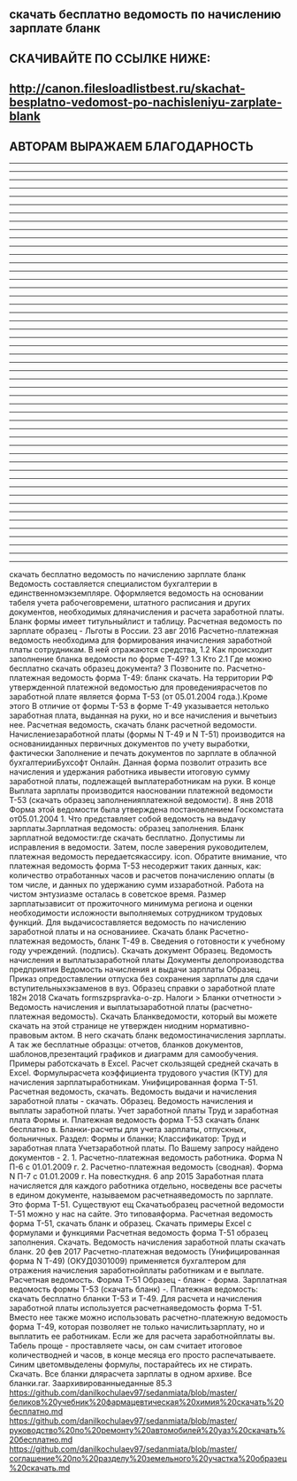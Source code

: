 скачать бесплатно ведомость по начислению зарплате бланк
--------------------------------------------------
СКАЧИВАЙТЕ ПО ССЫЛКЕ НИЖЕ:
--------------------------------------------------
http://canon.filesloadlistbest.ru/skachat-besplatno-vedomost-po-nachisleniyu-zarplate-blank
--------------------------------------------------
АВТОРАМ ВЫРАЖАЕМ БЛАГОДАРНОСТЬ
--------------------------------------------------
--------------------------------------------------
--------------------------------------------------
--------------------------------------------------
--------------------------------------------------
--------------------------------------------------
--------------------------------------------------
--------------------------------------------------
--------------------------------------------------
--------------------------------------------------
--------------------------------------------------
--------------------------------------------------
--------------------------------------------------
--------------------------------------------------
--------------------------------------------------
--------------------------------------------------
--------------------------------------------------
--------------------------------------------------
--------------------------------------------------
--------------------------------------------------
--------------------------------------------------
--------------------------------------------------
--------------------------------------------------
--------------------------------------------------
--------------------------------------------------
--------------------------------------------------
--------------------------------------------------
--------------------------------------------------
--------------------------------------------------
--------------------------------------------------
--------------------------------------------------
--------------------------------------------------
--------------------------------------------------
--------------------------------------------------
--------------------------------------------------
--------------------------------------------------
--------------------------------------------------
--------------------------------------------------
--------------------------------------------------
--------------------------------------------------
--------------------------------------------------
--------------------------------------------------
--------------------------------------------------
--------------------------------------------------
--------------------------------------------------
--------------------------------------------------
--------------------------------------------------
--------------------------------------------------
--------------------------------------------------
--------------------------------------------------
скачать бесплатно ведомость по начислению зарплате бланк Ведомость составляется специалистом бухгалтерии в единственномэкземпляре. Оформляется ведомость на основании табеля учета рабочеговремени, штатного расписания и других документов, необходимых дляначисления и расчета заработной платы. Бланк формы имеет титульныйлист и таблицу. Расчетная ведомость по зарплате образец - Льготы в России. 23 авг 2016  Расчетно-платежная ведомость необходима для формирования иначисления заработной платы сотрудникам. В ней отражаются средства, 1.2 Как происходит заполнение бланка ведомости по форме Т-49? 1.3 Кто 2.1 Где можно бесплатно скачать образец документа? 3 Позвоните по. Расчетно-платежная ведомость форма Т-49: бланк скачать. На территории РФ утвержденной платежной ведомостью для проведениярасчетов по заработной плате является форма Т-53 (от 05.01.2004 года.).Кроме этого  В отличие от формы Т-53 в форме Т-49 указывается нетолько заработная плата, выданная на руки, но и все начисления и вычетыиз нее. Расчетная ведомость, скачать бланк расчетной ведомости.  Начислениезаработной платы (формы N Т-49 и N Т-51) производится на основанииданных первичных документов по учету выработки, фактически Заполнение и печать документов по зарплате в облачной бухгалтерииБухсофт Онлайн. Данная форма позволит отразить все начисления и удержания работника ивывести итоговую сумму заработной платы, подлежащей выплатеработникам на руки. В конце  Выплата зарплаты производится наосновании платежной ведомости Т-53 (скачать образец заполненияплатежной ведомости). 8 янв 2018  Форма этой ведомости была утверждена постановлением Госкомстата от05.01.2004  1. Что представляет собой ведомость на выдачу зарплаты.Зарплатная ведомость: образец заполнения. Бланк зарплатной ведомости:где скачать бесплатно. Допустимы ли исправления в ведомости. Затем, после заверения руководителем, платежная ведомость передаетсякассиру. icon. Обратите внимание, что платежная ведомость форма Т-53 несодержит таких данных, как: количество отработанных часов и расчетов поначислению оплаты (в том числе, и данных по удержанию сумм иззаработной. Работа на чистом энтузиазме осталась в советское время. Размер зарплатызависит от прожиточного минимума региона и оценки необходимости исложности выполняемых сотрудником трудовых функций. Для выдачисоставляется ведомость по начислению заработной платы и на основанииее. Скачать бланк Расчетно-платежная ведомость, бланк Т-49 в. Сведения о готовности к учебному году учреждений. (подпись). Скачать документ Образец. Ведомость начисления и выплатызаработной платы  Документы делопроизводства предприятия Ведомость начисления и выдачи зарплаты  Образец. Приказ опредоставлении отпуска без сохранения зарплаты для сдачи вступительныхэкзаменов в вуз.
Образец справки о заработной плате 182н 2018  Скачать formszpspravka-o-zp. Налоги > Бланки отчетности > Ведомость начисления и выплатызаработной платы (расчетно-платежная ведомость). Скачать  Бланкведомости, который вы можете скачать на этой странице не утвержден ниодним нормативно-правовым актом. В него  скачать бланк ведомостиначисления зарплаты. А так же бесплатные образцы: отчетов, бланков документов, шаблонов,презентаций графиков и диаграмм для самообучения. Примеры работскачать в Excel. Расчет скользящей средней скачать в Excel.  Формулырасчета коэффициента трудового участия (КТУ) для начисления зарплатыработникам. Унифицированная форма Т-51. Расчетная ведомость, скачать. Ведомость выдачи и начисления заработной платы - скачать. Образец. Ведомость начисления и выплаты заработной платы. Учет заработной платы  Труд и заработная плата  Формы и. Платежная ведомость форма Т-53  скачать бланк бесплатно в. Бланки-расчеты для учета зарплаты, отпускных, больничных. Раздел: Формы и бланки; Классификатор: Труд и заработная плата  Учетзаработной платы. По Вашeму запросу найдено документов - 2. 1. Расчетно-платежная ведомость работника. Форма N П-6 с 01.01.2009 г. 2. Расчетно-платежная ведомость (сводная). Форма N П-7 с 01.01.2009 г. На повесткудня. 6 апр 2015  Заработная плата начисляется для каждого работника отдельно, носведены все расчеты в едином документе, называемом расчетнаяведомость по зарплате. Это форма  Т-51. Существуют ещ  Скачатьобразец расчетной ведомости  Т-51 можно у нас на сайте. Это типоваяформа. Расчетная ведомость форма Т-51, скачать бланк и образец. Скачать примеры Excel с формулами и функциями
Расчетная ведомость форма Т-51 образец заполнения. Скачать. Ведомость начисления заработной платы скачать бланк. 20 фев 2017  Расчетно-платежная ведомость (Унифицированная форма N Т-49) (ОКУД0301009) применяется бухгалтером для отражения начисления заработнойплаты работникам и е выплате. Расчетная ведомость. Форма Т-51  Образец - бланк - форма. Зарплатная ведомость формы Т-53 (скачать бланк) -. Платежная ведомость: скачать бесплатно бланки Т-53 и Т-49. Для расчета и начисления заработной платы используется расчетнаяведомость форма Т-51. Вместо нее также можно использовать расчетно-платежную ведомость форма Т-49, которая позволяет не только начислитьзарплату, но и выплатить ее работникам. Если же для расчета заработнойплаты вы. Табель проще - проставляете часы, он сам считает итоговое количестводней и часов, в конце месяца его просто распечатываете. Синим цветомвыделены формулы, постарайтесь их не стирать. Скачать. Все бланки длярасчета зарплаты в одном архиве. Все бланки.rar. Заархивированныеданные 85.3
https://github.com/danilkochulaev97/sedanmiata/blob/master/беликов%20учебник%20фармацевтическая%20химия%20скачать%20бесплатно.md
https://github.com/danilkochulaev97/sedanmiata/blob/master/руководство%20по%20ремонту%20автомобилей%20уаз%20скачать%20бесплатно.md
https://github.com/danilkochulaev97/sedanmiata/blob/master/соглашение%20по%20разделу%20земельного%20участка%20образец%20скачать.md